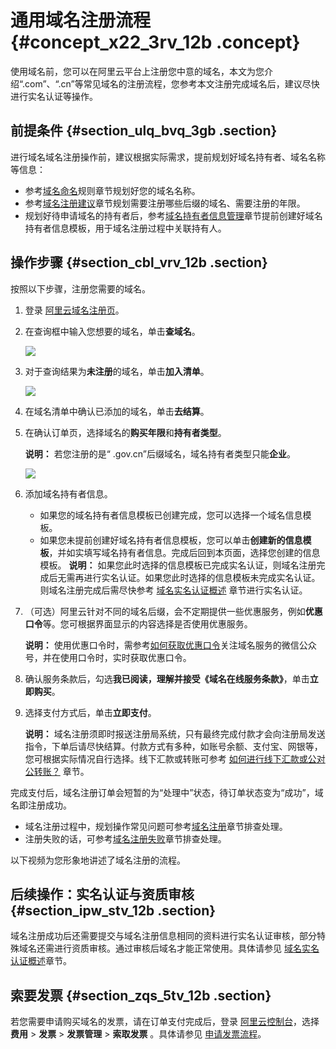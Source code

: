 # 通用域名注册流程 {#concept_x22_3rv_12b .concept}

使用域名前，您可以在阿里云平台上注册您中意的域名，本文为您介绍“.com”、“.cn”等常见域名的注册流程，您参考本文注册完成域名后，建议尽快进行实名认证等操作。

## 前提条件 {#section_ulq_bvq_3gb .section}

进行域名域名注册操作前，建议根据实际需求，提前规划好域名持有者、域名名称等信息：

-   参考[域名命名](cn.zh-CN/域名注册/域名命名及注册建议/域名命名规则.md#)规则章节规划好您的域名名称。
-   参考[域名注册建议](cn.zh-CN/域名注册/域名命名及注册建议/域名注册建议.md#)章节规划需要注册哪些后缀的域名、需要注册的年限。
-   规划好待申请域名的持有者后，参考[域名持有者信息管理](../../../../../cn.zh-CN/域名管理/创建域名注册信息模板.md#)章节提前创建好域名持有者信息模板，用于域名注册过程中关联持有人。

## 操作步骤 {#section_cbl_vrv_12b .section}

按照以下步骤，注册您需要的域名。

1.  登录 [阿里云域名注册页](https://wanwang.aliyun.com/)。
2.  在查询框中输入您想要的域名，单击**查域名**。

    ![](http://static-aliyun-doc.oss-cn-hangzhou.aliyuncs.com/assets/img/14312/15488201945937_zh-CN.png)

3.  对于查询结果为**未注册**的域名，单击**加入清单**。

    ![](http://static-aliyun-doc.oss-cn-hangzhou.aliyuncs.com/assets/img/14312/15488201945938_zh-CN.png)

4.  在域名清单中确认已添加的域名，单击**去结算**。
5.  在确认订单页，选择域名的**购买年限**和**持有者类型**。

    **说明：** 若您注册的是“ .gov.cn”后缀域名，域名持有者类型只能**企业**。

    ![](http://static-aliyun-doc.oss-cn-hangzhou.aliyuncs.com/assets/img/14312/15488201945939_zh-CN.png)

6.  添加域名持有者信息。

    -   如果您的域名持有者信息模板已创建完成，您可以选择一个域名信息模板。
    -   如果您未提前创建好域名持有者信息模板，您可以单击**创建新的信息模板**，并如实填写域名持有者信息。完成后回到本页面，选择您创建的信息模板。
    **说明：** 如果您此时选择的信息模板已完成实名认证，则域名注册完成后无需再进行实名认证。如果您此时选择的信息模板未完成实名认证。则域名注册完成后需尽快参考 [域名实名认证概述](../../../../../cn.zh-CN/域名实名认证/域名实名认证概述.md#) 章节进行实名认证。

7.  （可选）阿里云针对不同的域名后缀，会不定期提供一些优惠服务，例如**优惠口令**等。您可根据界面显示的内容选择是否使用优惠服务。

    **说明：** 使用优惠口令时，需参考[如何获取优惠口令](https://help.aliyun.com/knowledge_detail/44007.html)关注域名服务的微信公众号，并在使用口令时，实时获取优惠口令。

8.  确认服务条款后，勾选**我已阅读，理解并接受《域名在线服务条款》**，单击**立即购买**。
9.  选择支付方式后，单击**立即支付**。

    **说明：** 域名注册须即时报送注册局系统，只有最终完成付款才会向注册局发送指令，下单后请尽快结算。付款方式有多种，如账号余额、支付宝、网银等，您可根据实际情况自行选择。线下汇款或转账可参考 [如何进行线下汇款或公对公转账？](https://help.aliyun.com/document_detail/37108.html) 章节。


完成支付后，域名注册订单会短暂的为“处理中”状态，待订单状态变为“成功”，域名即注册成功。

-   域名注册过程中，规划操作常见问题可参考[域名注册](../../../../../cn.zh-CN/常见问题/注册认证类问题/域名注册.md#)章节排查处理。
-   注册失败的话，可参考[域名注册失败](https://help.aliyun.com/knowledge_detail/84870.html)章节排查处理。

以下视频为您形象地讲述了域名注册的流程。

## 后续操作：实名认证与资质审核 {#section_ipw_stv_12b .section}

域名注册成功后还需要提交与域名注册信息相同的资料进行实名认证审核，部分特殊域名还需进行资质审核。通过审核后域名才能正常使用。具体请参见 [域名实名认证概述](https://help.aliyun.com/document_detail/35881.html)章节。

## 索要发票 {#section_zqs_5tv_12b .section}

若您需要申请购买域名的发票，请在订单支付完成后，登录 [阿里云控制台](https://home.console.aliyun.com/new)，选择**费用** \> **发票** \> **发票管理** \> **索取发票** 。具体请参见 [申请发票流程](https://help.aliyun.com/document_detail/37053.html)。

